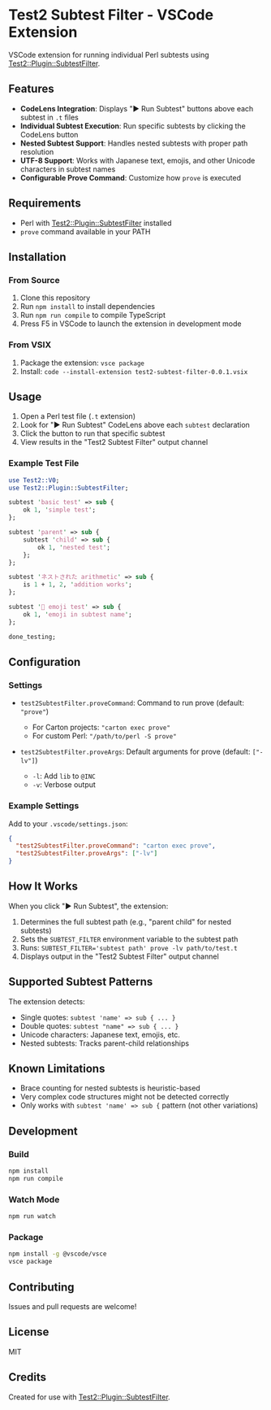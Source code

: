 # Test2 Subtest Filter - VSCode Extension

VSCode extension for running individual Perl subtests using [Test2::Plugin::SubtestFilter](https://metacpan.org/pod/Test2::Plugin::SubtestFilter).

## Features

- **CodeLens Integration**: Displays "▶ Run Subtest" buttons above each subtest in `.t` files
- **Individual Subtest Execution**: Run specific subtests by clicking the CodeLens button
- **Nested Subtest Support**: Handles nested subtests with proper path resolution
- **UTF-8 Support**: Works with Japanese text, emojis, and other Unicode characters in subtest names
- **Configurable Prove Command**: Customize how `prove` is executed

## Requirements

- Perl with [Test2::Plugin::SubtestFilter](https://metacpan.org/pod/Test2::Plugin::SubtestFilter) installed
- `prove` command available in your PATH

## Installation

### From Source

1. Clone this repository
2. Run `npm install` to install dependencies
3. Run `npm run compile` to compile TypeScript
4. Press F5 in VSCode to launch the extension in development mode

### From VSIX

1. Package the extension: `vsce package`
2. Install: `code --install-extension test2-subtest-filter-0.0.1.vsix`

## Usage

1. Open a Perl test file (`.t` extension)
2. Look for "▶ Run Subtest" CodeLens above each `subtest` declaration
3. Click the button to run that specific subtest
4. View results in the "Test2 Subtest Filter" output channel

### Example Test File

```perl
use Test2::V0;
use Test2::Plugin::SubtestFilter;

subtest 'basic test' => sub {
    ok 1, 'simple test';
};

subtest 'parent' => sub {
    subtest 'child' => sub {
        ok 1, 'nested test';
    };
};

subtest 'ネストされた arithmetic' => sub {
    is 1 + 1, 2, 'addition works';
};

subtest '🎉 emoji test' => sub {
    ok 1, 'emoji in subtest name';
};

done_testing;
```

## Configuration

### Settings

- `test2SubtestFilter.proveCommand`: Command to run prove (default: `"prove"`)
  - For Carton projects: `"carton exec prove"`
  - For custom Perl: `"/path/to/perl -S prove"`

- `test2SubtestFilter.proveArgs`: Default arguments for prove (default: `["-lv"]`)
  - `-l`: Add `lib` to `@INC`
  - `-v`: Verbose output

### Example Settings

Add to your `.vscode/settings.json`:

```json
{
  "test2SubtestFilter.proveCommand": "carton exec prove",
  "test2SubtestFilter.proveArgs": ["-lv"]
}
```

## How It Works

When you click "▶ Run Subtest", the extension:

1. Determines the full subtest path (e.g., "parent child" for nested subtests)
2. Sets the `SUBTEST_FILTER` environment variable to the subtest path
3. Runs: `SUBTEST_FILTER='subtest path' prove -lv path/to/test.t`
4. Displays output in the "Test2 Subtest Filter" output channel

## Supported Subtest Patterns

The extension detects:

- Single quotes: `subtest 'name' => sub { ... }`
- Double quotes: `subtest "name" => sub { ... }`
- Unicode characters: Japanese text, emojis, etc.
- Nested subtests: Tracks parent-child relationships

## Known Limitations

- Brace counting for nested subtests is heuristic-based
- Very complex code structures might not be detected correctly
- Only works with `subtest 'name' => sub {` pattern (not other variations)

## Development

### Build

```bash
npm install
npm run compile
```

### Watch Mode

```bash
npm run watch
```

### Package

```bash
npm install -g @vscode/vsce
vsce package
```

## Contributing

Issues and pull requests are welcome!

## License

MIT

## Credits

Created for use with [Test2::Plugin::SubtestFilter](https://metacpan.org/pod/Test2::Plugin::SubtestFilter).
